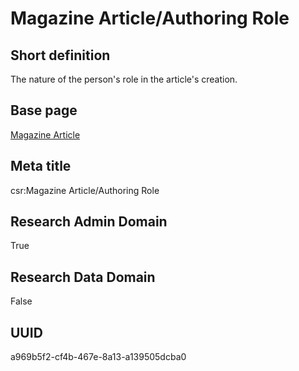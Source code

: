 # Magazine Article/Authoring Role
## Short definition
The nature of the person's role in the article's creation.
## Base page
[Magazine Article](../../Objects/Magazine%20Article.md)
## Meta title
csr:Magazine Article/Authoring Role
## Research Admin Domain
True
## Research Data Domain
False
## UUID
a969b5f2-cf4b-467e-8a13-a139505dcba0

